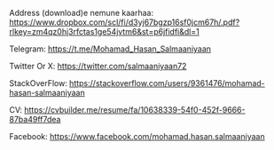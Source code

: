 Address (download)e nemune kaarhaa:
https://www.dropbox.com/scl/fi/d3yj67bgzp16sf0jcm67h/.pdf?rlkey=zm4qz0hj3rfctas1ge54jvtm6&st=p6jfidfi&dl=1


Telegram:
https://t.me/Mohamad_Hasan_Salmaaniyaan

Twitter Or X:
https://twitter.com/salmaaniyaan72

StackOverFlow:
https://stackoverflow.com/users/9361476/mohamad-hasan-salmaaniyaan

CV:
https://cvbuilder.me/resume/fa/10638339-54f0-452f-9666-87ba49ff7dea

Facebook:
https://www.facebook.com/mohamad.hasan.salmaaniyaan



